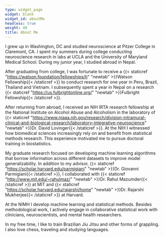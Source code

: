 ```yaml
---
type: widget_page
widget: blank
widget_id: aboutMe
headless: true
weight: 40
title: About Me
---
```

I grew up in Washington, DC and studied neuroscience at Pitzer College in Claremont, CA. I spent my summers during college conducting neuroscience research in labs at UCLA and the University of Maryland Medical School. During my junior year, I studied abroad in Nepal.

After graduating from college, I was fortunate to receive a {{< staticref "https://watson.foundation/fellowships/tj" "newtab" >}}Watson Fellowship{{< /staticref >}} to conduct research for one year in Peru, Brazil, Thailand and Vietnam. I subsequently spent a year in Nepal on a research {{< staticref "https://us.fulbrightonline.org/" "newtab" >}}Fulbright Fellowship{{< /staticref >}}.

After returning from abroad, I received an NIH IRTA research fellowship at the National Institute on Alcohol Abuse and Alcoholism in the laboratory of {{< staticref "https://www.niaaa.nih.gov/research/division-intramural-clinical-and-biological-research/laboratory-integrative-neuroscience" "newtab" >}}Dr. David Lovinger{{< /staticref >}}. At the NIH I witnessed how biomedical sciences increasingly rely on and benefit from statistical methods research. This experience motivated me to pursue doctoral training in biostatistics.

My graduate research focused on developing machine learning algorithms that borrow information across different datasets to improve model generalizability. In addition to my advisor,  {{< staticref "https://scholar.harvard.edu/parmigiani" "newtab" >}}Dr. Giovanni Parmigiani{{< /staticref >}}, I collaborated with  {{< staticref "http://www.mit.edu/~rahulmaz/" "newtab" >}}Dr. Rahul Mazumder{{< /staticref >}} at MIT and {{< staticref "https://scholar.harvard.edu/rajarshi/home" "newtab" >}}Dr. Rajarshi Mukherjee{{< /staticref >}} at Harvard. 

At the NIMH I develop machine learning and statistical methods. Besides methodological work, I actively engage in collaborative statistical work with clinicians, neuroscientists, and mental health researchers.

In my free time, I like to train Brazilian Jiu Jitsu and other forms of grappling. I also love chess, traveling and studying languages.
